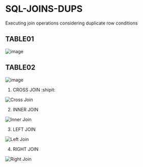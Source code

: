# SQL-JOINS-DUPS
Executing join operations considering duplicate row conditions

## TABLE01

![image](https://github.com/AkshayABK/SQL-JOINS-DUPS/assets/92500657/fcb307f9-0787-494c-9090-9dc670753424)

## TABLE02

![image](https://github.com/AkshayABK/SQL-JOINS-DUPS/assets/92500657/f9add9bb-e92e-4ffa-840b-660f42641d0a)

1. CROSS JOIN :shipit:
 
![Cross Join](https://github.com/AkshayABK/SQL-JOINS-DUPS/assets/92500657/c195f78c-ab04-4527-9dae-a6a6c6c207ee)

2. INNER JOIN

![Inner Join](https://github.com/AkshayABK/SQL-JOINS-DUPS/assets/92500657/51daa9f1-825b-4281-9d0f-b711cf81fb0d)

3. LEFT JOIN

![Left Join](https://github.com/AkshayABK/SQL-JOINS-DUPS/assets/92500657/0cf6616d-7829-4bbf-8f37-cf3c6f3b6b60)

4. RIGHT JOIN
   
![Right Join](https://github.com/AkshayABK/SQL-JOINS-DUPS/assets/92500657/6c5c9e6c-8f26-4256-bf01-c57b9384e332)

   

